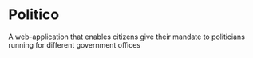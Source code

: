 # Politico
A web-application that enables citizens give their mandate to politicians running for different government offices
